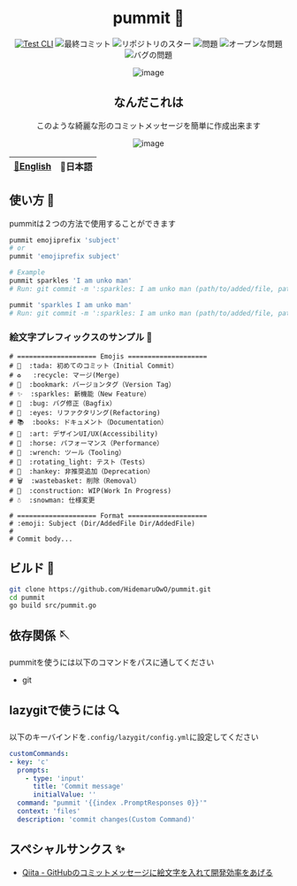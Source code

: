 <div align="center">

# pummit 🚛
[![Test CLI](https://github.com/HidemaruOwO/pummit/actions/workflows/build-test.yml/badge.svg)](https://github.com/HidemaruOwO/pummit/actions/workflows/build-test.yml)
![最終コミット](https://img.shields.io/github/last-commit/HidemaruOwO/pummit?style=flat-square)
![リポジトリのスター](https://img.shields.io/github/stars/HidemaruOwO/pummit?style=flat-square)
![問題](https://img.shields.io/github/issues/HidemaruOwO/pummit?style=flat-square)
![オープンな問題](https://img.shields.io/github/issues-raw/HidemaruOwO/pummit?style=flat-square)
![バグの問題](https://img.shields.io/github/issues/HidemaruOwO/pummit/bug?style=flat-square)

![image](https://user-images.githubusercontent.com/82384920/225959857-76495875-c426-4669-a8d4-372ebf3acfad.png)

## なんだこれは

このような綺麗な形のコミットメッセージを簡単に作成出来ます
  
![image](https://user-images.githubusercontent.com/82384920/225978215-9ac68cd4-cdb0-44c9-bca3-4d2cff1896cf.png)

</div>

<table>
  <thead>
    <tr>
      <th style="text-align:center"><a href="README.md">🤡English</a></th>
      <th style="text-align:center">🎌日本語</a></th>
    </tr>
  </thead>
</table>

## 使い方 💨

pummitは２つの方法で使用することができます

```bash
pummit emojiprefix 'subject'
# or
pummit 'emojiprefix subject'

# Example
pummit sparkles 'I am unko man'
# Run: git commit -m ':sparkles: I am unko man (path/to/added/file, path/to/added/file)'

pummit 'sparkles I am unko man'
# Run: git commit -m ':sparkles: I am unko man (path/to/added/file, path/to/added/file)'
```

### 絵文字プレフィックスのサンプル 🌟

```
# ==================== Emojis ====================
# 🎉  :tada: 初めてのコミット（Initial Commit）
# ♻️   :recycle: マージ(Merge)
# 🔖  :bookmark: バージョンタグ（Version Tag）
# ✨  :sparkles: 新機能（New Feature）
# 🐛  :bug: バグ修正（Bagfix）
# 👀  :eyes: リファクタリング(Refactoring)
# 📚  :books: ドキュメント（Documentation）
# 🎨  :art: デザインUI/UX(Accessibility)
# 🐎  :horse: パフォーマンス（Performance）
# 🔧  :wrench: ツール（Tooling）
# 🚨  :rotating_light: テスト（Tests）
# 💩  :hankey: 非推奨追加（Deprecation）
# 🗑️  :wastebasket: 削除（Removal）
# 🚧  :construction: WIP(Work In Progress)
# ☃️  :snowman: 仕様変更

# ==================== Format ====================
# :emoji: Subject (Dir/AddedFile Dir/AddedFile)
#
# Commit body...
```

## ビルド 🔨

```bash
git clone https://github.com/HidemaruOwO/pummit.git
cd pummit
go build src/pummit.go
```

## 依存関係 🪡

pummitを使うには以下のコマンドをパスに通してください

- git

## lazygitで使うには 🔍

以下のキーバインドを`.config/lazygit/config.yml`に設定してください

```yaml
customCommands:
- key: 'c'
  prompts:
    - type: 'input'
      title: 'Commit message'
      initialValue: ''
  command: "pummit '{{index .PromptResponses 0}}'"
  context: 'files'
  description: 'commit changes(Custom Command)'
 ```

## スペシャルサンクス ✨
- [Qiita - GitHubのコミットメッセージに絵文字を入れて開発効率をあげる](https://qiita.com/Jung0/items/0a9a7a97a2c17f92d3c5)
